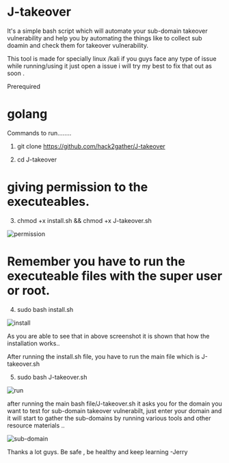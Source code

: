 # J-takeover
It's a simple bash script which will automate your sub-domain takeover vulnerability and help you by automating the things like to collect sub doamin and check them for takeover vulnerability.

This tool is made for specially linux /kali if you guys face any type of issue while running/using it just open a issue i will try my best to fix that out as soon .

Prerequired

 # golang
 
 Commands to run........
 
 1) git clone https://github.com/hack2gather/J-takeover
 
 2) cd J-takeover

# giving permission to the executeables.
3) chmod +x install.sh && chmod +x J-takeover.sh

![permission](https://user-images.githubusercontent.com/97843059/172842528-909a26d4-ab75-49ea-b028-5fb546d5fedd.png)


# Remember you have to run the executeable files with the super user or root.
4) sudo bash install.sh

![install](https://user-images.githubusercontent.com/97843059/172842958-676da41c-42b0-43c8-ae45-5a1571dac9c1.png)

As you are able to see that in above screenshot it is shown that how the installation works..

After running the install.sh file, you have to run the main file which is J-takeover.sh

5) sudo bash J-takeover.sh

![run](https://user-images.githubusercontent.com/97843059/172843342-b5c740d4-6c2b-4ada-bbb9-9294c20b2f5d.png)



after running the main bash file/J-takeover.sh it asks you for the domain you want to test for sub-domain takeover vulnerabilt, just enter your domain and it will start to gather the sub-domains by running various tools and other resource materials ..


![sub-domain](https://user-images.githubusercontent.com/97843059/172843783-89a30f25-e68e-4870-a01f-41fc5ca4dd93.png)


Thanks a lot guys.
Be safe , be healthy and keep learning 
                                    -Jerry
